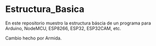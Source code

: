# Estructura_Basica
En este repositorio muestro la estructura báscia de un programa para Arduino, NodeMCU, ESP8266, ESP32, ESP32CAM, etc.

Cambio hecho por Armida.
